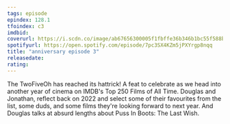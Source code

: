```yaml
---
tags: episode
epindex: 128.1
tfoindex: c3
imdbid: 
coverurl: https://i.scdn.co/image/ab67656300005f1fbffe36b346b1bc55f588b161
spotifyurl: https://open.spotify.com/episode/7pc3SX4KZm5jPXYrgp8nqq
title: "anniversary episode 3"
releasedate: 
rating: 
---
```


The TwoFiveOh has reached its hattrick! A feat to celebrate as we head into another year of cinema on IMDB's Top 250 Films of All Time. Douglas and Jonathan, reflect back on 2022 and select some of their favourites from the list, some duds, and some films they're looking forward to next year. And Douglas talks at absurd lengths about Puss In Boots: The Last Wish.